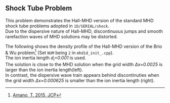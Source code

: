 ## Shock Tube Problem
This problem demonstrates the Hall-MHD version of the standard MHD shock tube problems adopted in `1D/SERIAL/shock`.<br>
Due to the dispersive nature of Hall-MHD, discontinuous jumps and smooth rarefaction waves of MHD solutions may be distorted.

The following shows the density profile of the Hall-MHD version of the Brio & Wu problem[^1] (Set `NUM` being `2` in `mhd1d_init_.cpp`).<br>
The ion inertia length *d<sub>i</sub>=0.001* is used.<br>
The solution is close to the MHD solution when the grid width *&Delta;x=0.0025* is larger than the ion inertia length(left).<br>
In contrast, the dispersive wave train appears behind discontinuties when the grid width *&Delta;x=0.000625* is smaller than the ion inertia length (right).<br>

[^1]: [Amano, T. 2015, JCP](https://www.sciencedirect.com/science/article/abs/pii/S0021999115004805?via%3Dihub)
